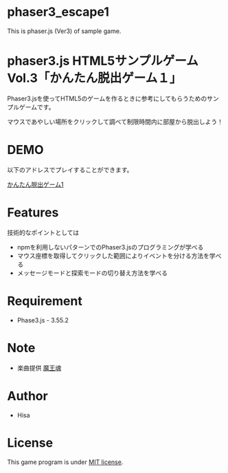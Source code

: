 # phaser3_escape1
This is phaser.js (Ver3) of sample game.



# phaser3.js HTML5サンプルゲーム Vol.3「かんたん脱出ゲーム１」
 
Phaser3.jsを使ってHTML5のゲームを作るときに参考にしてもらうためのサンプルゲームです。

マウスであやしい場所をクリックして調べて制限時間内に部屋から脱出しよう！


# DEMO
 
以下のアドレスでプレイすることができます。

[かんたん脱出ゲーム1](https://tinycore-hisanori.github.io/phaser3_simpleShooting1/)

 
# Features
 
技術的なポイントとしては

* npmを利用しないパターンでのPhaser3.jsのプログラミングが学べる
* マウス座標を取得してクリックした範囲によりイベントを分ける方法を学べる
* メッセージモードと探索モードの切り替え方法を学べる

# Requirement
 
* Phase3.js - 3.55.2
 
# Note

 * 楽曲提供 [魔王魂](https://maou.audio/)
 

 
# Author
 
* Hisa
 
# License
 
This game program is under [MIT license](https://en.wikipedia.org/wiki/MIT_License).